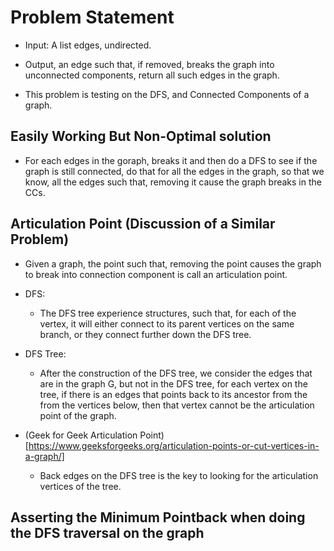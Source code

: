 # Problem Statement

* Input: A list edges, undirected.

* Output, an edge such that, if removed, breaks the graph into unconnected components, return all such edges
in the graph.

* This problem is testing on the DFS, and Connected Components of a graph.

## Easily Working But Non-Optimal solution

* For each edges in the goraph, breaks it and then do a DFS to see if the graph is still connected, do that for all the
edges in the graph, so that we know, all the edges such that, removing it cause the graph breaks in the CCs.

## Articulation Point (Discussion of a Similar Problem)

* Given a graph, the point such that, removing the point causes the graph to break into connection component is call
an articulation point.

* DFS:
  * The DFS tree experience structures, such that, for each of the vertex, it will either connect to its parent vertices
  on the same branch, or they connect further down the DFS tree.

* DFS Tree:
  * After the construction of the DFS tree, we consider the edges that are in the graph G, but not in the DFS tree,
  for each vertex on the tree, if there is an edges that points back to its ancestor from the from the vertices below,
  then that vertex cannot be the articulation point of the graph.

* (Geek for Geek Articulation Point)[https://www.geeksforgeeks.org/articulation-points-or-cut-vertices-in-a-graph/]
  * Back edges on the DFS tree is the key to looking for the articulation vertices of the tree.
 
## Asserting the Minimum Pointback when doing the DFS traversal on the graph


